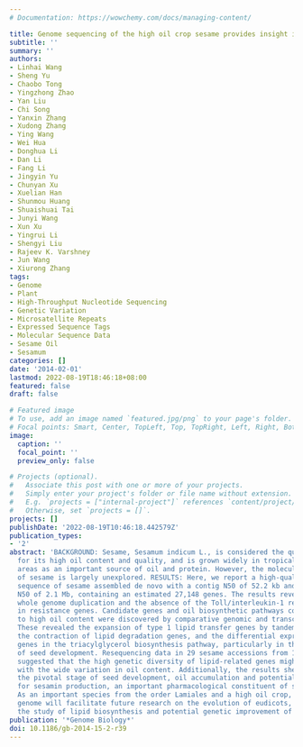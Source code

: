 ```yaml
---
# Documentation: https://wowchemy.com/docs/managing-content/

title: Genome sequencing of the high oil crop sesame provides insight into oil biosynthesis
subtitle: ''
summary: ''
authors:
- Linhai Wang
- Sheng Yu
- Chaobo Tong
- Yingzhong Zhao
- Yan Liu
- Chi Song
- Yanxin Zhang
- Xudong Zhang
- Ying Wang
- Wei Hua
- Donghua Li
- Dan Li
- Fang Li
- Jingyin Yu
- Chunyan Xu
- Xuelian Han
- Shunmou Huang
- Shuaishuai Tai
- Junyi Wang
- Xun Xu
- Yingrui Li
- Shengyi Liu
- Rajeev K. Varshney
- Jun Wang
- Xiurong Zhang
tags:
- Genome
- Plant
- High-Throughput Nucleotide Sequencing
- Genetic Variation
- Microsatellite Repeats
- Expressed Sequence Tags
- Molecular Sequence Data
- Sesame Oil
- Sesamum
categories: []
date: '2014-02-01'
lastmod: 2022-08-19T18:46:18+08:00
featured: false
draft: false

# Featured image
# To use, add an image named `featured.jpg/png` to your page's folder.
# Focal points: Smart, Center, TopLeft, Top, TopRight, Left, Right, BottomLeft, Bottom, BottomRight.
image:
  caption: ''
  focal_point: ''
  preview_only: false

# Projects (optional).
#   Associate this post with one or more of your projects.
#   Simply enter your project's folder or file name without extension.
#   E.g. `projects = ["internal-project"]` references `content/project/deep-learning/index.md`.
#   Otherwise, set `projects = []`.
projects: []
publishDate: '2022-08-19T10:46:18.442579Z'
publication_types:
- '2'
abstract: 'BACKGROUND: Sesame, Sesamum indicum L., is considered the queen of oilseeds
  for its high oil content and quality, and is grown widely in tropical and subtropical
  areas as an important source of oil and protein. However, the molecular biology
  of sesame is largely unexplored. RESULTS: Here, we report a high-quality genome
  sequence of sesame assembled de novo with a contig N50 of 52.2 kb and a scaffold
  N50 of 2.1 Mb, containing an estimated 27,148 genes. The results reveal novel, independent
  whole genome duplication and the absence of the Toll/interleukin-1 receptor domain
  in resistance genes. Candidate genes and oil biosynthetic pathways contributing
  to high oil content were discovered by comparative genomic and transcriptomic analyses.
  These revealed the expansion of type 1 lipid transfer genes by tandem duplication,
  the contraction of lipid degradation genes, and the differential expression of essential
  genes in the triacylglycerol biosynthesis pathway, particularly in the early stage
  of seed development. Resequencing data in 29 sesame accessions from 12 countries
  suggested that the high genetic diversity of lipid-related genes might be associated
  with the wide variation in oil content. Additionally, the results shed light on
  the pivotal stage of seed development, oil accumulation and potential key genes
  for sesamin production, an important pharmacological constituent of sesame. CONCLUSIONS:
  As an important species from the order Lamiales and a high oil crop, the sesame
  genome will facilitate future research on the evolution of eudicots, as well as
  the study of lipid biosynthesis and potential genetic improvement of sesame.'
publication: '*Genome Biology*'
doi: 10.1186/gb-2014-15-2-r39
---
```

